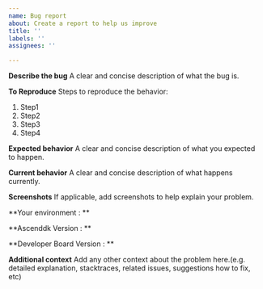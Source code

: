 ```yaml
---
name: Bug report
about: Create a report to help us improve
title: ''
labels: ''
assignees: ''

---
```


**Describe the bug**
A clear and concise description of what the bug is.

**To Reproduce**
Steps to reproduce the behavior:
1. Step1
2. Step2
3. Step3
4. Step4

**Expected behavior**
A clear and concise description of what you expected to happen.

**Current behavior**
A clear and concise description of what happens currently.

**Screenshots**
If applicable, add screenshots to help explain your problem.

**Your environment : **

**Ascenddk Version : **

**Developer Board Version : **

**Additional context**
Add any other context about the problem here.(e.g. detailed explanation, stacktraces, related issues, suggestions how to fix, etc)
